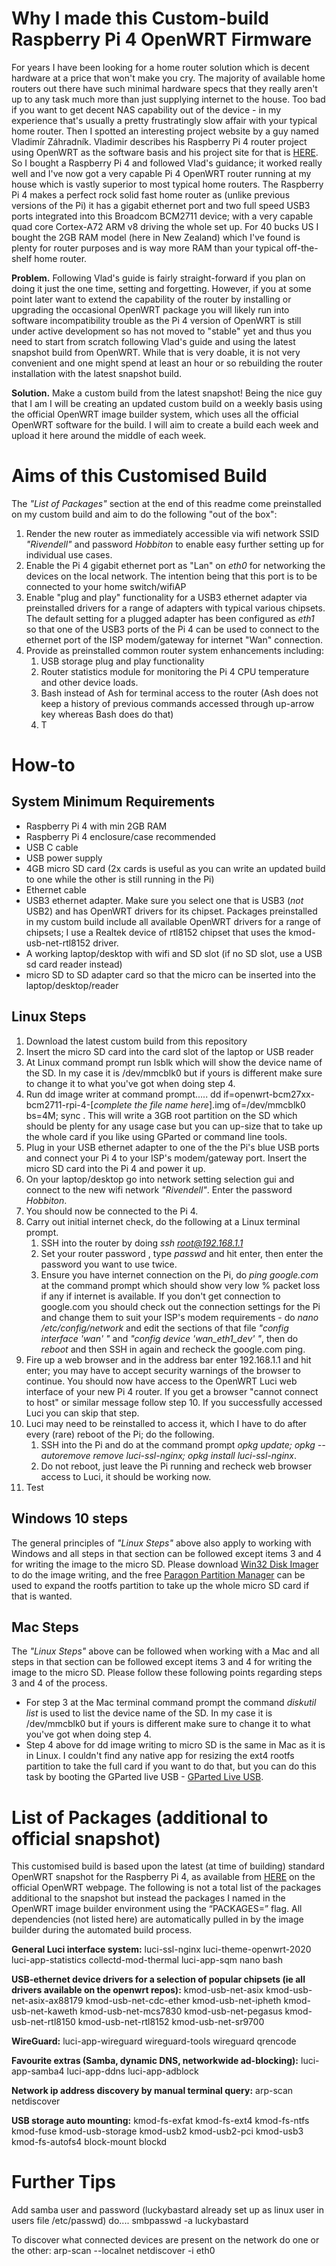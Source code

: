 # Why I made this Custom-build Raspberry Pi 4 OpenWRT Firmware

For years I have been looking for a home router solution which is decent hardware at a price that won't make you cry.  The majority of available home routers out there have such minimal hardware specs that they really aren't up to any task much more than just supplying internet to the house.   Too bad if you want to get decent NAS capability out of the device - in my experience that's usually a pretty frustratingly slow affair with your typical home router.  Then I spotted an interesting project website by a guy named Vladimír Záhradník.  Vladimir describes his Raspberry Pi 4 router project using OpenWRT as the software basis and his project site for that is [HERE](https://www.zahradnik.io/raspberry-pi-as-a-home-router "HERE").  So I bought a Raspberry Pi 4 and followed Vlad's guidance; it worked really well and I've now got a very capable Pi 4 OpenWRT router running at my house which is vastly superior to most typical home routers.  The Raspberry Pi 4 makes a perfect rock solid fast home router as (unlike previous versions of the Pi) it has a gigabit ethernet port and two full speed USB3 ports integrated into this Broadcom BCM2711 device; with a very capable quad core Cortex-A72 ARM v8 driving the whole set up.  For 40 bucks US I bought the 2GB RAM model (here in New Zealand) which I've found is plenty for router purposes and is way more RAM than your typical off-the-shelf home router.

**Problem.**  Following Vlad's guide is fairly straight-forward if you plan on doing it just the one time, setting and forgetting.  However, if you at some point later want to extend the capability of the router by installing or upgrading the occasional OpenWRT package you will likely run into software incompatibility trouble as the Pi 4 version of OpenWRT is still under active development so has not moved to "stable" yet and thus you need to start from scratch following Vlad's guide and using the latest snapshot build from OpenWRT.  While that is very doable, it is not very convenient and one might spend at least an hour or so rebuilding the router installation with the latest snapshot build.

**Solution.**  Make a custom build from the latest snapshot!  Being the nice guy that I am I will be creating an updated custom build on a weekly basis using the official OpenWRT image builder system, which uses all the official OpenWRT software for the build.  I will aim to create a build each week and upload it here around the middle of each week.

# Aims of this Customised Build
The *"List of Packages"* section at the end of this readme come preinstalled on my custom build and aim to do the following "out of the box":

1. Render the new router as immediately accessible via wifi network SSID *"Rivendell"* and password *Hobbiton* to enable easy further setting up for individual use cases.
2. Enable the Pi 4 gigabit ethernet port as "Lan" on *eth0* for networking the devices on the local network.  The intention being that this port is to be connected to your home switch/wifiAP
3. Enable "plug and play" functionality for a USB3 ethernet adapter via preinstalled drivers for a range of adapters with typical various chipsets.  The default setting for a plugged adapter has been configured as *eth1* so that one of the USB3 ports of the Pi 4 can be used to connect to the ethernet port of the ISP modem/gateway for internet "Wan" connection.
4. Provide as preinstalled common router system enhancements including:
    1. USB storage plug and play functionality
    2. Router statistics module for monitoring the Pi 4 CPU temperature and other device loads.
    3. Bash instead of Ash for terminal access to the router (Ash does not keep a history of previous commands accessed through up-arrow key whereas Bash does do that)
    4. T

# How-to
## System Minimum Requirements
 *  Raspberry Pi 4 with min 2GB RAM
 *  Raspberry Pi 4 enclosure/case recommended
 *  USB C cable
 *  USB power supply
 *  4GB micro SD card (2x cards is useful as you can write an updated build to one while the other is still running in the Pi)
 *  Ethernet cable
 *  USB3 ethernet adapter.  Make sure you select one that is USB3 (*not* USB2) and has OpenWRT drivers for its chipset.  Packages preinstalled in my custom build include all available OpenWRT drivers for a range of chipsets; I use a Realtek device of rtl8152 chipset that uses the kmod-usb-net-rtl8152 driver.
 *  A working laptop/desktop with wifi and SD slot (if no SD slot, use a USB sd card reader instead)
 *  micro SD to SD adapter card so that the micro can be inserted into the laptop/desktop/reader

## Linux Steps
1. Download the latest custom build from this repository
2. Insert the micro SD card into the card slot of the laptop or USB reader
3. At Linux command prompt run lsblk which will show the device name of the SD.  In my case it is /dev/mmcblk0 but if yours is different make sure to change it to what you've got when doing step 4.
4. Run dd image writer at command prompt..... dd if=openwrt-bcm27xx-bcm2711-rpi-4-[*complete the file name here*].img of=/dev/mmcblk0 bs=4M; sync .  This will write a 3GB root partition on the SD which should be plenty for any usage case but you can up-size that to take up the whole card if you like using GParted or command line tools.
5. Plug in your USB ethernet adapter to one of the the Pi's blue USB ports and connect your Pi 4 to your ISP's modem/gateway port.  Insert the micro SD card into the Pi 4 and power it up.
6. On your laptop/desktop go into network setting selection gui and connect to the new wifi network *"Rivendell"*.  Enter the password *Hobbiton*. 
7.  You should now be connected to the Pi 4.
8.  Carry out initial internet check, do the following at a Linux terminal prompt.
    1. SSH into the router by doing *ssh root@192.168.1.1*
    2. Set your router password , type *passwd* and hit enter, then enter the password you want to use twice.
    3. Ensure you have internet connection on the Pi, do *ping google.com* at the command prompt which should show very low % packet loss if any if internet is available.  If you don't get connection to google.com you should check out the connection settings for the Pi and change them to suit your ISP's modem requirements - do *nano /etc/config/network* and edit the sections of that file *"config interface 'wan' "* and *"config device 'wan_eth1_dev' "*, then do *reboot* and then SSH in again and recheck the google.com ping. 
9.  Fire up a web browser and in the address bar enter 192.168.1.1 and hit enter; you may have to accept security warnings of the browser to continue.  You should now have access to  the OpenWRT Luci web interface of your new Pi 4 router.  If you get a browser "cannot connect to host" or similar message follow step 10.  If you successfully accessed Luci you can skip that step.
10.  Luci may need to be reinstalled to access it, which I have to do after every (rare) reboot of the Pi; do the following.
     1. SSH into the Pi and do at the command prompt *opkg update; opkg --autoremove remove luci-ssl-nginx; opkg install luci-ssl-nginx*.
     2. Do not reboot, just leave the Pi running and recheck web browser access to Luci, it should be working now.
11.  Test

## Windows 10 steps
The general principles of *"Linux Steps"* above also apply to working with Windows and all steps in that section can be followed except items 3 and 4 for writing the image to the micro SD.  Please download [Win32 Disk Imager](https://sourceforge.net/projects/win32diskimager/ "Win32 Disk Imager") to do the image writing, and the free [Paragon Partition Manager](https://www.paragon-software.com/free/pm-express/# "Paragon Partition Manager") can be used to expand the rootfs partition to take up the whole micro SD card if that is wanted.

## Mac Steps
The *"Linux Steps"* above can be followed when working with a Mac and all steps in that section can be followed except items 3 and 4 for writing the image to the micro SD.  Please follow these following points regarding steps 3 and 4 of the process.
 * For step 3 at the Mac terminal command prompt the command *diskutil list* is used to list the device name of the SD.  In my case it is /dev/mmcblk0 but if yours is different make sure to change it to what you've got when doing step 4.
 * Step 4 above for dd image writing to micro SD is the same in Mac as it is in Linux.  I couldn't find any native app for resizing the ext4 rootfs partition to take the full card if you want to do that, but you can do this task by booting the GParted live USB - [GParted Live USB](https://gparted.org/liveusb.php "GParted Live USB").

# List of Packages (additional to official snapshot)
This customised build is based upon the latest (at time of building) standard OpenWRT snapshot for the Raspberry Pi 4, as available from [HERE](https://downloads.openwrt.org/snapshots/targets/bcm27xx/bcm2711/ "HERE") on the official OpenWRT webpage.  The following is not a total list of the packages additional to the snapshot but instead the packages I named in the OpenWRT image builder environment using the “PACKAGES=” flag. All dependencies (not listed here) are automatically pulled in by the image builder during the automated build process.

**General Luci interface system:**
luci-ssl-nginx luci-theme-openwrt-2020 luci-app-statistics collectd-mod-thermal luci-app-sqm nano bash

**USB-ethernet device drivers for a selection of popular chipsets (ie all drivers available on the openwrt repos):**
kmod-usb-net-asix kmod-usb-net-asix-ax88179 kmod-usb-net-cdc-ether kmod-usb-net-ipheth kmod-usb-net-kaweth kmod-usb-net-mcs7830 kmod-usb-net-pegasus kmod-usb-net-rtl8150 kmod-usb-net-rtl8152 kmod-usb-net-sr9700 

**WireGuard:**
luci-app-wireguard wireguard-tools wireguard qrencode

**Favourite extras (Samba, dynamic DNS, networkwide ad-blocking):**
luci-app-samba4 luci-app-ddns luci-app-adblock

**Network ip address discovery by manual terminal query:**
arp-scan netdiscover

**USB storage auto mounting:**
kmod-fs-exfat kmod-fs-ext4 kmod-fs-ntfs kmod-fuse kmod-usb-storage kmod-usb2 kmod-usb2-pci kmod-usb3 kmod-fs-autofs4 block-mount blockd

# Further Tips
Add samba user and password (luckybastard already set up as linux user in users file /etc/passwd) do....
smbpasswd -a luckybastard

To discover what connected devices are present on the network do one or the other:
arp-scan --localnet
netdiscover -i eth0
